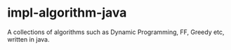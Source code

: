 # impl-algorithm-java
A collections of algorithms such as Dynamic Programming, FF, Greedy etc, written in java.
